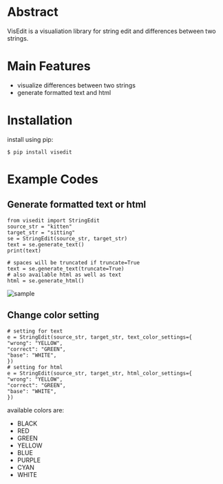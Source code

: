 # Abstract
VisEdit is a visualiation library for string edit and differences between two strings.

# Main Features

* visualize differences between two strings
* generate formatted text and html


# Installation

install using pip:

```
$ pip install visedit
```

# Example Codes

## Generate formatted text or html

```
from visedit import StringEdit
source_str = "kitten"
target_str = "sitting"
se = StringEdit(source_str, target_str)
text = se.generate_text()
print(text)

# spaces will be truncated if truncate=True
text = se.generate_text(truncate=True)
# also available html as well as text
html = se.generate_html()
```

![sample](https://user-images.githubusercontent.com/39693776/137411939-a3ae361f-6af3-4d70-890e-c57f3f2ebb43.png)

## Change color setting

```
# setting for text
e = StringEdit(source_str, target_str, text_color_settings={
"wrong": "YELLOW",
"correct": "GREEN",
"base": "WHITE",
})
# setting for html
e = StringEdit(source_str, target_str, html_color_settings={
"wrong": "YELLOW",
"correct": "GREEN",
"base": "WHITE",
})
```

available colors are:

* BLACK
* RED
* GREEN
* YELLOW
* BLUE
* PURPLE
* CYAN
* WHITE
